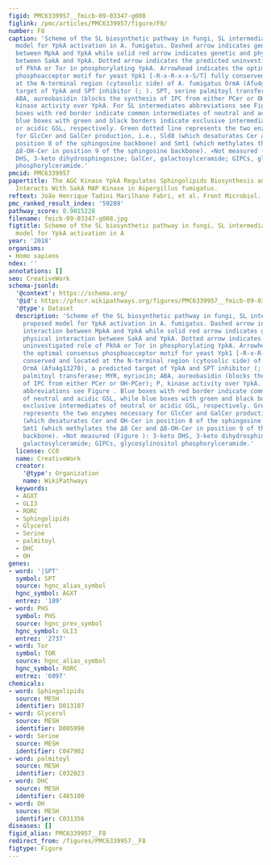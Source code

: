 ```yaml
---
figid: PMC6339957__fmicb-09-03347-g008
figlink: /pmc/articles/PMC6339957/figure/F8/
number: F8
caption: 'Scheme of the SL biosynthetic pathway in fungi, SL intermediates and proposed
  model for YpkA activation in A. fumigatus. Dashed arrow indicates genetic interaction
  between MpkA and YpkA while solid red arrow indicates genetic and physical interaction
  between SakA and YpkA. Dotted arrow indicates the predicted uninvestigated role
  of PkhA or Tor in phosphorylating YpkA. Arrowhead indicates the optimal consensus
  phosphoacceptor motif for yeast Ypk1 [-R-x-R-x-x-S/T] fully conserved and located
  at the N-terminal region (cytosolic side) of A. fumigatus OrmA (Afu4g13270), a predicted
  target of YpkA and SPT inhibitor (; ). SPT, serine palmitoyl transferase; MYR, myriocin;
  ABA, aureobasidin (blocks the synthesis of IPC from either PCer or OH-PCer); P,
  kinase activity over YpkA. For SL intermediates abbreviations see Figure . Blue
  boxes with red border indicate common intermediates of neutral and acidic GSL, while
  blue boxes with green and black borders indicate exclusive intermediates of neutral
  or acidic GSL, respectively. Green dotted line represents the two enzymes necessary
  for GlcCer and GalCer production, i.e., Sld8 (which desaturates Cer and OH-Cer in
  position 8 of the sphingosine backbone) and Smt1 (which methylates the Δ8 Cer and
  Δ8-OH-Cer in position 9 of the sphingosine backbone). ∗Not measured (Figure ): 3-keto
  DHS, 3-keto dihydrosphingosine; GalCer, galactosylceramide; GIPCs, glycosylinositol
  phosphorylceramide.'
pmcid: PMC6339957
papertitle: The AGC Kinase YpkA Regulates Sphingolipids Biosynthesis and Physically
  Interacts With SakA MAP Kinase in Aspergillus fumigatus.
reftext: João Henrique Tadini Marilhano Fabri, et al. Front Microbiol. 2018;9:3347.
pmc_ranked_result_index: '59289'
pathway_score: 0.9015228
filename: fmicb-09-03347-g008.jpg
figtitle: Scheme of the SL biosynthetic pathway in fungi, SL intermediates and proposed
  model for YpkA activation in A
year: '2018'
organisms:
- Homo sapiens
ndex: ''
annotations: []
seo: CreativeWork
schema-jsonld:
  '@context': https://schema.org/
  '@id': https://pfocr.wikipathways.org/figures/PMC6339957__fmicb-09-03347-g008.html
  '@type': Dataset
  description: 'Scheme of the SL biosynthetic pathway in fungi, SL intermediates and
    proposed model for YpkA activation in A. fumigatus. Dashed arrow indicates genetic
    interaction between MpkA and YpkA while solid red arrow indicates genetic and
    physical interaction between SakA and YpkA. Dotted arrow indicates the predicted
    uninvestigated role of PkhA or Tor in phosphorylating YpkA. Arrowhead indicates
    the optimal consensus phosphoacceptor motif for yeast Ypk1 [-R-x-R-x-x-S/T] fully
    conserved and located at the N-terminal region (cytosolic side) of A. fumigatus
    OrmA (Afu4g13270), a predicted target of YpkA and SPT inhibitor (; ). SPT, serine
    palmitoyl transferase; MYR, myriocin; ABA, aureobasidin (blocks the synthesis
    of IPC from either PCer or OH-PCer); P, kinase activity over YpkA. For SL intermediates
    abbreviations see Figure . Blue boxes with red border indicate common intermediates
    of neutral and acidic GSL, while blue boxes with green and black borders indicate
    exclusive intermediates of neutral or acidic GSL, respectively. Green dotted line
    represents the two enzymes necessary for GlcCer and GalCer production, i.e., Sld8
    (which desaturates Cer and OH-Cer in position 8 of the sphingosine backbone) and
    Smt1 (which methylates the Δ8 Cer and Δ8-OH-Cer in position 9 of the sphingosine
    backbone). ∗Not measured (Figure ): 3-keto DHS, 3-keto dihydrosphingosine; GalCer,
    galactosylceramide; GIPCs, glycosylinositol phosphorylceramide.'
  license: CC0
  name: CreativeWork
  creator:
    '@type': Organization
    name: WikiPathways
  keywords:
  - AGXT
  - GLI3
  - RORC
  - Sphingolipids
  - Glycerol
  - Serine
  - palmitoyl
  - DHC
  - OH
genes:
- word: '|SPT'
  symbol: SPT
  source: hgnc_alias_symbol
  hgnc_symbol: AGXT
  entrez: '189'
- word: PHS
  symbol: PHS
  source: hgnc_prev_symbol
  hgnc_symbol: GLI3
  entrez: '2737'
- word: Tor
  symbol: TOR
  source: hgnc_alias_symbol
  hgnc_symbol: RORC
  entrez: '6097'
chemicals:
- word: Sphingolipids
  source: MESH
  identifier: D013107
- word: Glycerol
  source: MESH
  identifier: D005990
- word: Serine
  source: MESH
  identifier: C047902
- word: palmitoyl
  source: MESH
  identifier: C032023
- word: DHC
  source: MESH
  identifier: C465100
- word: OH
  source: MESH
  identifier: C031356
diseases: []
figid_alias: PMC6339957__F8
redirect_from: /figures/PMC6339957__F8
figtype: Figure
---
```

